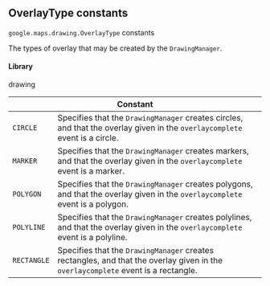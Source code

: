<h2 id="OverlayType"> OverlayType constants </h2><p>
<code><span itemprop="path">google.maps.drawing</span>.<span itemprop="name">OverlayType</span></code>
constants
</p><p>The types of overlay that may be created by the <code>DrawingManager</code>.</p><h4>Library</h4><p>drawing</p><div class="devsite-table-wrapper"><table class="constants responsive" summary="OverlayType constants">
<thead>
<tr><th colspan="2">Constant</th>
</tr></thead>
<tbody>
<tr>
<td><code><span>CIRCLE</span></code></td>
<td>Specifies that the <code><span>DrawingManager</span></code> creates circles, and that the overlay given in the <code><span>overlaycomplete</span></code> event is a circle.</td>
</tr>
<tr>
<td><code><span>MARKER</span></code></td>
<td>Specifies that the <code><span>DrawingManager</span></code> creates markers, and that the overlay given in the <code><span>overlaycomplete</span></code> event is a marker.</td>
</tr>
<tr>
<td><code><span>POLYGON</span></code></td>
<td>Specifies that the <code><span>DrawingManager</span></code> creates polygons, and that the overlay given in the <code><span>overlaycomplete</span></code> event is a polygon.</td>
</tr>
<tr>
<td><code><span>POLYLINE</span></code></td>
<td>Specifies that the <code><span>DrawingManager</span></code> creates polylines, and that the overlay given in the <code><span>overlaycomplete</span></code> event is a polyline.</td>
</tr>
<tr>
<td><code><span>RECTANGLE</span></code></td>
<td>Specifies that the <code><span>DrawingManager</span></code> creates rectangles, and that the overlay given in the <code><span>overlaycomplete</span></code> event is a rectangle.</td>
</tr>
</tbody>
</table></div>